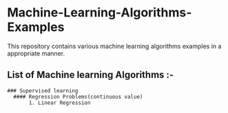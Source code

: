 # Machine-Learning-Algorithms-Examples
This repository contains various machine learning algorithms examples in a appropriate manner.  

## List of Machine learning Algorithms :-
 
    ### Supervised learning 
      #### Regression Problems(continuous value)
           1. Linear Regression
 

